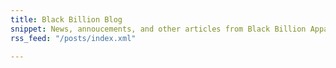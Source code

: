 ```yaml
---
title: Black Billion Blog
snippet: News, annoucements, and other articles from Black Billion Apparel
rss_feed: "/posts/index.xml"

---
```

